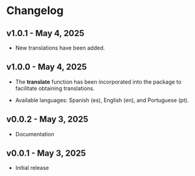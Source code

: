 # Changelog

## v1.0.1 - May 4, 2025

-   New translations have been added.

## v1.0.0 - May 4, 2025

-   The **translate** function has been incorporated into the package to facilitate obtaining translations.

-   Available languages: Spanish (es), English (en), and Portuguese (pt).


## v0.0.2 - May 3, 2025

-   Documentation


## v0.0.1 - May 3, 2025

-   Initial release

